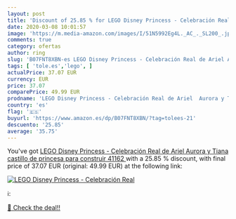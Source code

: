 ```yaml
---
layout: post
title: 'Discount of 25.85 % for LEGO Disney Princess - Celebración Real '
date: 2020-03-08 10:01:57
image: 'https://m.media-amazon.com/images/I/51N5992Eg4L._AC_._SL200_.jpg'
comments: true
category: ofertas
author: ring
slug: 'B07FNT8XBN-es LEGO Disney Princess - Celebración Real de Ariel Aurora y...'
tags: [ 'tole.es','lego', ]
actualPrice: 37.07 EUR
currency: EUR
price: 37.07
comparePrice: 49.99 EUR
prodname: 'LEGO Disney Princess - Celebración Real de Ariel  Aurora y Tiana  castillo de princesa para construir  41162 '
country: 'es'
flag: '🇪🇸'
buyurl: 'https://www.amazon.es/dp/B07FNT8XBN/?tag=tolees-21'
descuento: '25.85'
average: '35.75'
---
```


You've got [LEGO Disney Princess - Celebración Real de Ariel  Aurora y Tiana  castillo de princesa para construir  41162 ](https://www.amazon.es/dp/B07FNT8XBN/?tag=tolees-21) with a  25.85 % discount, with final price of 37.07 EUR (original: 49.99 EUR) at the following link:

[![LEGO Disney Princess - Celebración Real ](https://m.media-amazon.com/images/I/51N5992Eg4L._AC_._SL200_.jpg)](https://www.amazon.es/dp/B07FNT8XBN/?tag=tolees-21)

ℹ️:


[🛒 Check the deal!!](https://www.amazon.es/dp/B07FNT8XBN/?tag=tolees-21)
